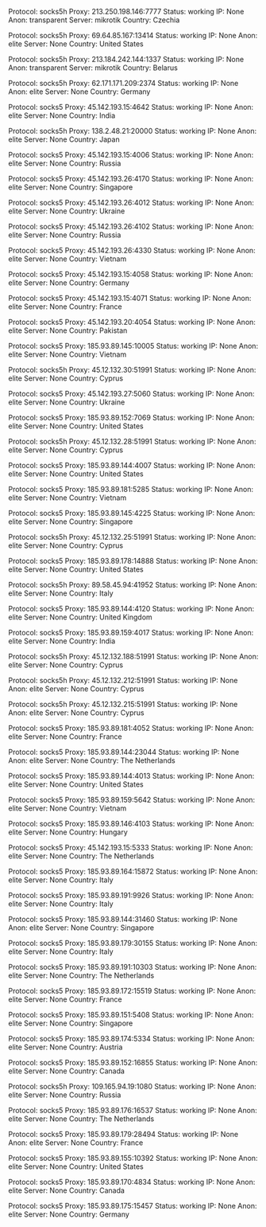 Protocol: socks5h
Proxy: 213.250.198.146:7777
Status: working
IP: None
Anon: transparent
Server: mikrotik
Country: Czechia

Protocol: socks5h
Proxy: 69.64.85.167:13414
Status: working
IP: None
Anon: elite
Server: None
Country: United States

Protocol: socks5h
Proxy: 213.184.242.144:1337
Status: working
IP: None
Anon: transparent
Server: mikrotik
Country: Belarus

Protocol: socks5h
Proxy: 62.171.171.209:2374
Status: working
IP: None
Anon: elite
Server: None
Country: Germany

Protocol: socks5
Proxy: 45.142.193.15:4642
Status: working
IP: None
Anon: elite
Server: None
Country: India

Protocol: socks5h
Proxy: 138.2.48.21:20000
Status: working
IP: None
Anon: elite
Server: None
Country: Japan

Protocol: socks5
Proxy: 45.142.193.15:4006
Status: working
IP: None
Anon: elite
Server: None
Country: Russia

Protocol: socks5
Proxy: 45.142.193.26:4170
Status: working
IP: None
Anon: elite
Server: None
Country: Singapore

Protocol: socks5
Proxy: 45.142.193.26:4012
Status: working
IP: None
Anon: elite
Server: None
Country: Ukraine

Protocol: socks5
Proxy: 45.142.193.26:4102
Status: working
IP: None
Anon: elite
Server: None
Country: Russia

Protocol: socks5
Proxy: 45.142.193.26:4330
Status: working
IP: None
Anon: elite
Server: None
Country: Vietnam

Protocol: socks5
Proxy: 45.142.193.15:4058
Status: working
IP: None
Anon: elite
Server: None
Country: Germany

Protocol: socks5
Proxy: 45.142.193.15:4071
Status: working
IP: None
Anon: elite
Server: None
Country: France

Protocol: socks5
Proxy: 45.142.193.20:4054
Status: working
IP: None
Anon: elite
Server: None
Country: Pakistan

Protocol: socks5
Proxy: 185.93.89.145:10005
Status: working
IP: None
Anon: elite
Server: None
Country: Vietnam

Protocol: socks5h
Proxy: 45.12.132.30:51991
Status: working
IP: None
Anon: elite
Server: None
Country: Cyprus

Protocol: socks5
Proxy: 45.142.193.27:5060
Status: working
IP: None
Anon: elite
Server: None
Country: Ukraine

Protocol: socks5
Proxy: 185.93.89.152:7069
Status: working
IP: None
Anon: elite
Server: None
Country: United States

Protocol: socks5h
Proxy: 45.12.132.28:51991
Status: working
IP: None
Anon: elite
Server: None
Country: Cyprus

Protocol: socks5
Proxy: 185.93.89.144:4007
Status: working
IP: None
Anon: elite
Server: None
Country: United States

Protocol: socks5
Proxy: 185.93.89.181:5285
Status: working
IP: None
Anon: elite
Server: None
Country: Vietnam

Protocol: socks5
Proxy: 185.93.89.145:4225
Status: working
IP: None
Anon: elite
Server: None
Country: Singapore

Protocol: socks5h
Proxy: 45.12.132.25:51991
Status: working
IP: None
Anon: elite
Server: None
Country: Cyprus

Protocol: socks5
Proxy: 185.93.89.178:14888
Status: working
IP: None
Anon: elite
Server: None
Country: United States

Protocol: socks5h
Proxy: 89.58.45.94:41952
Status: working
IP: None
Anon: elite
Server: None
Country: Italy

Protocol: socks5
Proxy: 185.93.89.144:4120
Status: working
IP: None
Anon: elite
Server: None
Country: United Kingdom

Protocol: socks5
Proxy: 185.93.89.159:4017
Status: working
IP: None
Anon: elite
Server: None
Country: India

Protocol: socks5h
Proxy: 45.12.132.188:51991
Status: working
IP: None
Anon: elite
Server: None
Country: Cyprus

Protocol: socks5h
Proxy: 45.12.132.212:51991
Status: working
IP: None
Anon: elite
Server: None
Country: Cyprus

Protocol: socks5h
Proxy: 45.12.132.215:51991
Status: working
IP: None
Anon: elite
Server: None
Country: Cyprus

Protocol: socks5
Proxy: 185.93.89.181:4052
Status: working
IP: None
Anon: elite
Server: None
Country: France

Protocol: socks5
Proxy: 185.93.89.144:23044
Status: working
IP: None
Anon: elite
Server: None
Country: The Netherlands

Protocol: socks5
Proxy: 185.93.89.144:4013
Status: working
IP: None
Anon: elite
Server: None
Country: United States

Protocol: socks5
Proxy: 185.93.89.159:5642
Status: working
IP: None
Anon: elite
Server: None
Country: Vietnam

Protocol: socks5
Proxy: 185.93.89.146:4103
Status: working
IP: None
Anon: elite
Server: None
Country: Hungary

Protocol: socks5
Proxy: 45.142.193.15:5333
Status: working
IP: None
Anon: elite
Server: None
Country: The Netherlands

Protocol: socks5
Proxy: 185.93.89.164:15872
Status: working
IP: None
Anon: elite
Server: None
Country: Italy

Protocol: socks5
Proxy: 185.93.89.191:9926
Status: working
IP: None
Anon: elite
Server: None
Country: Italy

Protocol: socks5
Proxy: 185.93.89.144:31460
Status: working
IP: None
Anon: elite
Server: None
Country: Singapore

Protocol: socks5
Proxy: 185.93.89.179:30155
Status: working
IP: None
Anon: elite
Server: None
Country: Italy

Protocol: socks5
Proxy: 185.93.89.191:10303
Status: working
IP: None
Anon: elite
Server: None
Country: The Netherlands

Protocol: socks5
Proxy: 185.93.89.172:15519
Status: working
IP: None
Anon: elite
Server: None
Country: France

Protocol: socks5
Proxy: 185.93.89.151:5408
Status: working
IP: None
Anon: elite
Server: None
Country: Singapore

Protocol: socks5
Proxy: 185.93.89.174:5334
Status: working
IP: None
Anon: elite
Server: None
Country: Austria

Protocol: socks5
Proxy: 185.93.89.152:16855
Status: working
IP: None
Anon: elite
Server: None
Country: Canada

Protocol: socks5h
Proxy: 109.165.94.19:1080
Status: working
IP: None
Anon: elite
Server: None
Country: Russia

Protocol: socks5
Proxy: 185.93.89.176:16537
Status: working
IP: None
Anon: elite
Server: None
Country: The Netherlands

Protocol: socks5
Proxy: 185.93.89.179:28494
Status: working
IP: None
Anon: elite
Server: None
Country: France

Protocol: socks5
Proxy: 185.93.89.155:10392
Status: working
IP: None
Anon: elite
Server: None
Country: United States

Protocol: socks5
Proxy: 185.93.89.170:4834
Status: working
IP: None
Anon: elite
Server: None
Country: Canada

Protocol: socks5
Proxy: 185.93.89.175:15457
Status: working
IP: None
Anon: elite
Server: None
Country: Germany

